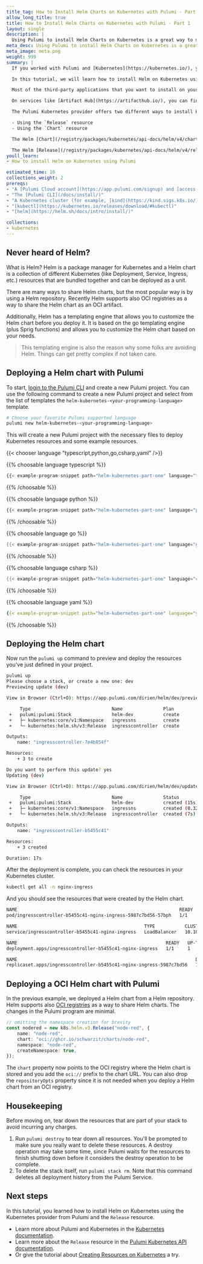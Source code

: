 ```yaml
---
title_tag: How to Install Helm Charts on Kubernetes with Pulumi - Part 1
allow_long_title: true
title: How to Install Helm Charts on Kubernetes with Pulumi - Part 1
layout: single
description: |
  Using Pulumi to install Helm Charts on Kubernetes is a great way to manage to install third-party applications on your Kubernetes cluster.
meta_desc: Using Pulumi to install Helm Charts on Kubernetes is a great way to manage to install third-party applications on your Kubernetes cluster.
meta_image: meta.png
weight: 999
summary: |
  If you worked with Pulumi and [Kubernetes](https://kubernetes.io/), you probably know that Pulumi has a [Kubernetes provider](/docs/iac/get-started/kubernetes/) that allows you to deploy Kubernetes resources.

  In this tutorial, we will learn how to install Helm on Kubernetes using Pulumi. [Helm](https://helm.sh/) is a package manager for Kubernetes that allows you to install and manage applications on your Kubernetes cluster.

  Most of the third-party applications that you want to install on your Kubernetes cluster, like whole monitoring stacks, databases, and other applications, are most likely available as Helm charts.

  On services like [Artifact Hub](https://artifacthub.io/), you can find a lot of Helm charts that you can use to install applications on your Kubernetes cluster.

  The Pulumi Kubernetes provider offers two different ways to install Helm on Kubernetes:

  - Using the `Release` resource
  - Using the `Chart` resource

  The Helm [Chart](/registry/packages/kubernetes/api-docs/helm/v4/chart) resource renders the templates from your chart and then manages the objects directly with the Pulumi Kubernetes provider.

  The Helm [Release](/registry/packages/kubernetes/api-docs/helm/v4/release) resource uses the Helm SDK to install the Helm chart on your Kubernetes cluster.
youll_learn:
- How to install Helm on Kubernetes using Pulumi

estimated_time: 10
collections_weight: 2
prereqs:
- "A [Pulumi Cloud account](https://app.pulumi.com/signup) and [access token](/docs/pulumi-cloud/accounts/#access-tokens)"
- "The [Pulumi CLI](/docs/install/)"
- "A Kubernetes cluster (for example, [kind](https://kind.sigs.k8s.io/))"
- "[kubectl](https://kubernetes.io/releases/download/#kubectl)"
- "[helm](https://helm.sh/docs/intro/install/)"

collections:
- kubernetes
---
```


## Never heard of Helm?

What is Helm? Helm is a package manager for Kubernetes and a Helm chart is a collection of different Kubernetes (like Deployment, Service, Ingress, etc.) resources that are bundled together and can be deployed as a unit.

There are many ways to share Helm charts, but the most popular way is by using a Helm repository. Recently Helm supports also OCI registries as a way to share the Helm chart as an OCI artifact.

Additionally, Helm has a templating engine that allows you to customize the Helm chart before you deploy it. It is based on the go templating engine (plus Sprig functions) and allows you to customize the Helm chart based on your needs.

> This templating engine is also the reason why some folks are avoiding Helm. Things can get pretty complex if not taken care.

## Deploying a Helm chart with Pulumi

To start, [login to the Pulumi CLI](/tutorials/cli-authentication/) and create a new Pulumi project. You can use the following command to create a new Pulumi project and select from the list of templates the `helm-kubernetes-<your-programming-language>` template.

```bash
# Choose your favorite Pulumi supported language
pulumi new helm-kubernetes-<your-programming-language>
```

This will create a new Pulumi project with the necessary files to deploy Kubernetes resources and some example resources.

{{< chooser language "typescript,python,go,csharp,yaml" />}}

{{% choosable language typescript %}}

```typescript
{{< example-program-snippet path="helm-kubernetes-part-one" language="typescript" from="1" to="45" >}}
```

{{% /choosable %}}

{{% choosable language python %}}

```python
{{< example-program-snippet path="helm-kubernetes-part-one" language="python" from="1" to="47" >}}
```

{{% /choosable %}}

{{% choosable language go %}}

```go
{{< example-program-snippet path="helm-kubernetes-part-one" language="go" from="1" to="66" >}}
```

{{% /choosable %}}

{{% choosable language csharp %}}

```csharp
{{< example-program-snippet path="helm-kubernetes-part-one" language="csharp" from="1" to="59" >}}
```

{{% /choosable %}}

{{% choosable language yaml %}}

```yaml
{{< example-program-snippet path="helm-kubernetes-part-one" language="yaml" from="1" to="53" >}}
```

{{% /choosable %}}

## Deploying the Helm chart

Now run the `pulumi up` command to preview and deploy the resources you’ve just defined in your project.

```bash
pulumi up
Please choose a stack, or create a new one: dev
Previewing update (dev)

View in Browser (Ctrl+O): https://app.pulumi.com/dirien/helm/dev/previews/88cf6d4c-d4a4-401f-9b25-cedd50146545

     Type                              Name               Plan
 +   pulumi:pulumi:Stack               helm-dev           create
 +   ├─ kubernetes:core/v1:Namespace   ingressns          create
 +   └─ kubernetes:helm.sh/v3:Release  ingresscontroller  create

Outputs:
    name: "ingresscontroller-7e4b854f"

Resources:
    + 3 to create

Do you want to perform this update? yes
Updating (dev)

View in Browser (Ctrl+O): https://app.pulumi.com/dirien/helm/dev/updates/1

     Type                              Name               Status
 +   pulumi:pulumi:Stack               helm-dev           created (15s)
 +   ├─ kubernetes:core/v1:Namespace   ingressns          created (0.32s)
 +   └─ kubernetes:helm.sh/v3:Release  ingresscontroller  created (7s)

Outputs:
    name: "ingresscontroller-b5455c41"

Resources:
    + 3 created

Duration: 17s
```

After the deployment is complete, you can check the resources in your Kubernetes cluster.

```bash
kubectl get all -n nginx-ingress
```

And you should see the resources that were created by the Helm chart.

```bash
NAME                                                            READY   STATUS    RESTARTS   AGE
pod/ingresscontroller-b5455c41-nginx-ingress-5987c7bd56-57bph   1/1     Running   0          104s

NAME                                               TYPE           CLUSTER-IP      EXTERNAL-IP   PORT(S)                      AGE
service/ingresscontroller-b5455c41-nginx-ingress   LoadBalancer   10.103.162.34   localhost     80:30725/TCP,443:31959/TCP   105s

NAME                                                       READY   UP-TO-DATE   AVAILABLE   AGE
deployment.apps/ingresscontroller-b5455c41-nginx-ingress   1/1     1            1           104s

NAME                                                                  DESIRED   CURRENT   READY   AGE
replicaset.apps/ingresscontroller-b5455c41-nginx-ingress-5987c7bd56   1         1         1       104s
```

## Deploying a OCI Helm chart with Pulumi

In the previous example, we deployed a Helm chart from a Helm repository. Helm supports also [OCI registries](https://helm.sh/blog/storing-charts-in-oci/) as a way to share Helm charts. The changes in the Pulumi program are minimal.

```typescript
// omitting the namespace creation for brevity
const nodered = new k8s.helm.v3.Release("node-red", {
    name: "node-red",
    chart: "oci://ghcr.io/schwarzit/charts/node-red",
    namespace: "node-red",
    createNamespace: true,
});
```

The `chart` property now points to the OCI registry where the Helm chart is stored and you add the `oci://` prefix to the chart URL. You can also drop the `repositoryOpts` property since it is not needed when you deploy a Helm chart from an OCI registry.

## Housekeeping

Before moving on, tear down the resources that are part of your stack to avoid incurring any charges.

1. Run `pulumi destroy` to tear down all resources. You'll be prompted to make sure you really want to delete these resources. A destroy operation may take some time, since Pulumi waits for the resources to finish shutting down before it considers the destroy operation to be complete.
2. To delete the stack itself, run `pulumi stack rm`. Note that this command deletes all deployment history from the Pulumi Service.

## Next steps

In this tutorial, you learned how to install Helm on Kubernetes using the Kubernetes provider from Pulumi and the `Release` resource.

- Learn more about Pulumi and Kubernetes in the [Kubernetes documentation](/docs/iac/clouds/kubernetes/).
- Learn more about the `Release` resource in the [Pulumi Kubernetes API documentation](/registry/packages/kubernetes/api-docs/helm/v3/release/).
- Or give the tutorial about [Creating Resources on Kubernetes](/tutorials/creating-resources-kubernetes/) a try.
